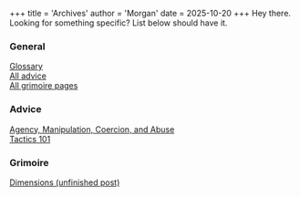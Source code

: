 +++
title = 'Archives'
author = 'Morgan'
date = 2025-10-20
+++
Hey there. Looking for something specific? List below should have it.

### General
[Glossary](/glossary)\
[All advice](/advice)\
[All grimoire pages](/grimoire)

### Advice 
[Agency, Manipulation, Coercion, and Abuse](/advice/agency)\
[Tactics 101](/advice/tactics)

### Grimoire
[Dimensions (unfinished post)](/grimoire/dimensions)
